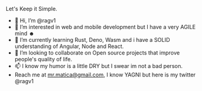 Let's Keep it Simple.
- 👋 Hi, I’m @ragv1
- 👀 I’m interested in web and mobile development but I have a very AGILE mind ☻
- 🌱 I’m currently learning Rust, Deno, Wasm and i have a SOLID understanding of Angular, Node and React.
- 💞️ I’m looking to collaborate on Open source projects that improve people's quality of life.
- 📫 I know my humor is a little DRY but I swear im not a bad person.
- Reach me at mr.matica@gmail.com, I know YAGNI but here is my twitter @ragv1

<!---
ragv1/ragv1 is a ✨ special ✨ repository because its `README.md` (this file) appears on your GitHub profile.
You can click the Preview link to take a look at your changes.
--->
